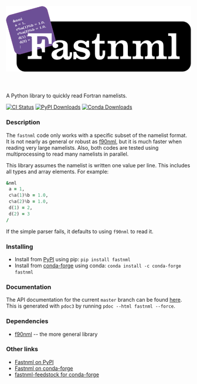 <h1 align="center">
<img src="https://raw.githubusercontent.com/jacobwilliams/fastnml/master/media/fastnml.png" width=800">
</h1><br>

A Python library to quickly read Fortran namelists.

[![CI Status](https://github.com/jacobwilliams/fastnml/actions/workflows/CI.yml/badge.svg)](https://github.com/jacobwilliams/fastnml/actions)
[![PyPI Downloads](https://img.shields.io/pypi/dm/fastnml.svg?label=PyPI%20downloads)](https://pypi.org/project/fastnml/)
[![Conda Downloads](https://img.shields.io/conda/dn/conda-forge/fastnml.svg?label=Conda%20downloads)](
https://anaconda.org/conda-forge/fastnml)

### Description

The `fastnml` code only works with a specific subset of the namelist format. It is not nearly as general or robust as [f90nml](https://github.com/marshallward/f90nml), but it is much faster when reading very large namelists. Also, both codes are tested using multiprocessing to read many namelists in parallel.

This library assumes the namelist is written one value per line.
This includes all types and array elements.  For example:
```fortran
&nml
 a = 1,
 c%a(1)%b = 1.0,
 c%a(2)%b = 1.0,
 d(1) = 2,
 d(2) = 3
/
```
If the simple parser fails, it defaults to using `f90nml` to read it.

### Installing

  * Install from [PyPI](https://pypi.org/project/fastnml/) using pip: `pip install fastnml`
  * Install from [conda-forge](https://anaconda.org/conda-forge/fastnml) using conda: `conda install -c conda-forge fastnml`

### Documentation

The API documentation for the current `master` branch can be found [here](https://jacobwilliams.github.io/fastnml/). This is generated with `pdoc3` by running `pdoc --html fastnml --force`.

### Dependencies

  * [f90nml](https://github.com/marshallward/f90nml) -- the more general library

### Other links

  * [Fastnml on PyPI](https://pypi.org/project/fastnml/)
  * [Fastnml on conda-forge](https://anaconda.org/conda-forge/fastnml)
  * [fastnml-feedstock for conda-forge](https://github.com/conda-forge/fastnml-feedstock)
